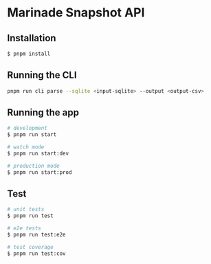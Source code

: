 # Marinade Snapshot API

## Installation

```bash
$ pnpm install
```

## Running the CLI
```bash
pnpm run cli parse --sqlite <input-sqlite> --output <output-csv>
```

## Running the app

```bash
# development
$ pnpm run start

# watch mode
$ pnpm run start:dev

# production mode
$ pnpm run start:prod
```

## Test

```bash
# unit tests
$ pnpm run test

# e2e tests
$ pnpm run test:e2e

# test coverage
$ pnpm run test:cov
```
